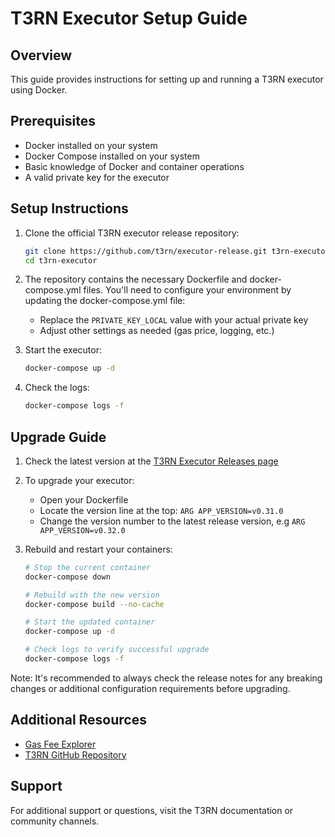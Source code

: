 # T3RN Executor Setup Guide

## Overview
This guide provides instructions for setting up and running a T3RN executor using Docker.

## Prerequisites
- Docker installed on your system
- Docker Compose installed on your system
- Basic knowledge of Docker and container operations
- A valid private key for the executor

## Setup Instructions

1. Clone the official T3RN executor release repository:
   ```bash
   git clone https://github.com/t3rn/executor-release.git t3rn-executor
   cd t3rn-executor
   ```

2. The repository contains the necessary Dockerfile and docker-compose.yml files. You'll need to configure your environment by updating the docker-compose.yml file:
   - Replace the `PRIVATE_KEY_LOCAL` value with your actual private key
   - Adjust other settings as needed (gas price, logging, etc.)

3. Start the executor:
   ```bash
   docker-compose up -d
   ```

4. Check the logs:
   ```bash
   docker-compose logs -f
   ```

## Upgrade Guide

1. Check the latest version at the [T3RN Executor Releases page](https://github.com/t3rn/executor-release/releases/)

2. To upgrade your executor:
   - Open your Dockerfile
   - Locate the version line at the top: `ARG APP_VERSION=v0.31.0`
   - Change the version number to the latest release version, e.g `ARG APP_VERSION=v0.32.0`

3. Rebuild and restart your containers:
   ```bash
   # Stop the current container
   docker-compose down

   # Rebuild with the new version
   docker-compose build --no-cache

   # Start the updated container
   docker-compose up -d

   # Check logs to verify successful upgrade
   docker-compose logs -f
   ```

Note: It's recommended to always check the release notes for any breaking changes or additional configuration requirements before upgrading.

## Additional Resources
- [Gas Fee Explorer](https://brn.explorer.caldera.xyz/)
- [T3RN GitHub Repository](https://github.com/t3rn)

## Support
For additional support or questions, visit the T3RN documentation or community channels.